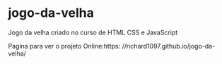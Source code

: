 # jogo-da-velha
Jogo da velha criado no curso de HTML CSS e JavaScript


Pagina para ver o projeto Online:https: //richard1097.github.io/jogo-da-velha/
